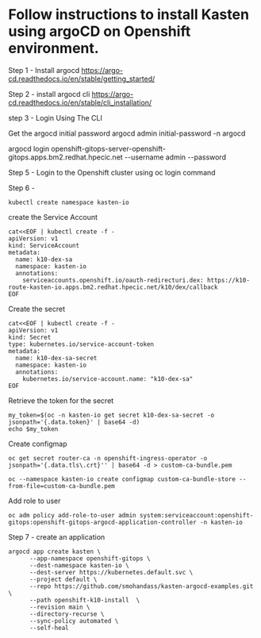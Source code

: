 
# Follow instructions to install Kasten using argoCD on Openshift environment.

Step 1 - Install argocd
https://argo-cd.readthedocs.io/en/stable/getting_started/

Step 2 - install argocd cli
https://argo-cd.readthedocs.io/en/stable/cli_installation/

step 3 - Login Using The CLI

Get the argocd initial password 
argocd admin initial-password -n argocd

argocd login openshift-gitops-server-openshift-gitops.apps.bm2.redhat.hpecic.net --username admin --password <password>

Step 5 - Login to the Openshift cluster using oc login command

Step 6 - 

```
kubectl create namespace kasten-io
```

create the Service Account


```
cat<<EOF | kubectl create -f -
apiVersion: v1
kind: ServiceAccount
metadata:
  name: k10-dex-sa
  namespace: kasten-io
  annotations:
    serviceaccounts.openshift.io/oauth-redirecturi.dex: https://k10-route-kasten-io.apps.bm2.redhat.hpecic.net/k10/dex/callback
EOF
```

Create the secret 

```
cat<<EOF | kubectl create -f -
apiVersion: v1
kind: Secret
type: kubernetes.io/service-account-token
metadata:
  name: k10-dex-sa-secret
  namespace: kasten-io
  annotations:
    kubernetes.io/service-account.name: "k10-dex-sa"
EOF
```

Retrieve the token for the secret

```
my_token=$(oc -n kasten-io get secret k10-dex-sa-secret -o jsonpath='{.data.token}' | base64 -d)
echo $my_token
```

Create configmap

```
oc get secret router-ca -n openshift-ingress-operator -o jsonpath='{.data.tls\.crt}'' | base64 -d > custom-ca-bundle.pem

oc --namespace kasten-io create configmap custom-ca-bundle-store --from-file=custom-ca-bundle.pem
```

Add role to user

```
oc adm policy add-role-to-user admin system:serviceaccount:openshift-gitops:openshift-gitops-argocd-application-controller -n kasten-io
```

Step 7 - create an application

```
argocd app create kasten \
      --app-namespace openshift-gitops \
      --dest-namespace kasten-io \
      --dest-server https://kubernetes.default.svc \
      --project default \
      --repo https://github.com/smohandass/kasten-argocd-examples.git \
      --path openshift-k10-install  \
      --revision main \
      --directory-recurse \
      --sync-policy automated \
      --self-heal
```

